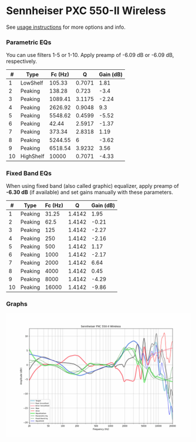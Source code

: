 # Sennheiser PXC 550-II Wireless
See [usage instructions](https://github.com/jaakkopasanen/AutoEq#usage) for more options and info.

### Parametric EQs
You can use filters 1-5 or 1-10. Apply preamp of -6.09 dB or -6.09 dB, respectively.

|   # | Type      |   Fc (Hz) |      Q |   Gain (dB) |
|-----|-----------|-----------|--------|-------------|
|   1 | LowShelf  |    105.33 | 0.7071 |        1.81 |
|   2 | Peaking   |    138.28 | 0.723  |       -3.4  |
|   3 | Peaking   |   1089.41 | 3.1175 |       -2.24 |
|   4 | Peaking   |   2626.92 | 0.9048 |        9.3  |
|   5 | Peaking   |   5548.62 | 0.4599 |       -5.52 |
|   6 | Peaking   |     42.44 | 2.5917 |       -1.37 |
|   7 | Peaking   |    373.34 | 2.8318 |        1.19 |
|   8 | Peaking   |   5244.55 | 6      |       -3.62 |
|   9 | Peaking   |   6518.54 | 3.9232 |        3.56 |
|  10 | HighShelf |  10000    | 0.7071 |       -4.33 |

### Fixed Band EQs
When using fixed band (also called graphic) equalizer, apply preamp of **-6.30 dB** (if available) and set gains manually with these parameters.

|   # | Type    |   Fc (Hz) |      Q |   Gain (dB) |
|-----|---------|-----------|--------|-------------|
|   1 | Peaking |     31.25 | 1.4142 |        1.95 |
|   2 | Peaking |     62.5  | 1.4142 |       -0.21 |
|   3 | Peaking |    125    | 1.4142 |       -2.27 |
|   4 | Peaking |    250    | 1.4142 |       -2.16 |
|   5 | Peaking |    500    | 1.4142 |        1.17 |
|   6 | Peaking |   1000    | 1.4142 |       -2.17 |
|   7 | Peaking |   2000    | 1.4142 |        6.64 |
|   8 | Peaking |   4000    | 1.4142 |        0.45 |
|   9 | Peaking |   8000    | 1.4142 |       -4.29 |
|  10 | Peaking |  16000    | 1.4142 |       -9.86 |

### Graphs
![](./Sennheiser%20PXC%20550-II%20Wireless.png)
